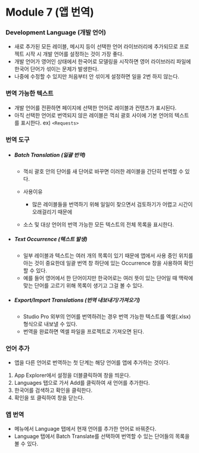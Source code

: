 # Module 7 (앱 번역)



### Development Language (개발 언어) 

- 새로 추가된 모든 레이블, 메시지 등이 선택한 언어 라이브러리에 추가되므로 프로젝트 시작 시 개발 언어를 설정하는 것이 가장 좋다.
- 개발 언어가 영어인 상태에서 한국어로 모델링을 시작하면 영어  라이브러리 파일에 한국어 단어가 섞이는 문제가 발생한다.
- 나중에 수정할 수 있지만 처음부터 안 섞이게 설정하면 일을 2번 하지 않는다.



### 변역 가능한 텍스트

- 개발 언어를 전환하면 페이지에 선택한 언어로 레이블과 컨텐츠가 표시된다.
- 아직 선택한 언어로 번역되지 않은 레이블은 꺽쇠 괄호 사이에 기본 언어의 텍스트를 표시한다. ex) `<Requests>`



### 번역 도구

- ##### Batch Translation (일괄 번역)

  - 꺽쇠 괄호 안의 단어를 새 단어로 바꾸면 이러한 레이블을 간단히 번역할 수 있다.
  - 사용이유
    - 많은 레이블들을 번역하기 위해 일일이 찾으면서 검토하기가 어렵고 시간이 오래걸리기 때문에 

  - 소스 및 대상 언어의 번역 가능한 모든 텍스트의 전체 목록을 표시한다.

- ##### Text Occurrence (텍스트 발생)

  - 일부 레이블과 텍스트는 여러 개의 목록이 있기 때문에 앱에서 사용 중인 위치를 아는 것이 중요한데 일괄 번역 창 하단에 있는 Occurrence 창을 사용하여 확인할 수 있다.
  - 예를 들어 영어에서 한 단어이지만 한국어로는 여러 뜻이 있는 단어일 때 맥락에 맞는 단어를 고르기 위해 목록이 생기고 그걸 볼 수 있다.

- ##### Export/Import Translations (번역 내보내기/가져오기)

  - Studio Pro 외부의 언어를 번역하려는 경우 번역 가능한 텍스트를 엑셀(.xlsx) 형식으로 내보낼 수 있다.
  - 번역을 완료하면 엑셀 파일을 프로젝트로 가져오면 된다.




### 언어 추가

- 앱을 다른 언어로 번역하는 첫 단계는 해당 언어를 앱에 추가하는 것이다.

1. App Explorer에서 설정을 더블클릭하여 창을 띄운다.
2. Languages 탭으로 가서 Add를 클릭하여 새 언어를 추가한다.
3. 한국어를 검색하고 확인을 클릭한다.
4. 확인을 또 클릭하여 창을 닫는다.



### 앱 번역

- 메뉴에서 Language 탭에서 현재 언어를 추가한 언어로 바꿔준다.
- Language 탭에서 Batch Translate를 선택하여 번역할 수 있는 단어들의 목록을 볼 수 있다.


